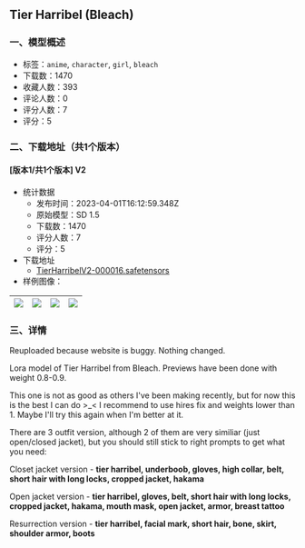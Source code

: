 ## Tier Harribel (Bleach)
### 一、模型概述

- 标签：`anime`, `character`, `girl`, `bleach`
- 下载数：1470
- 收藏人数：393
- 评论人数：0
- 评分人数：7
- 评分：5

### 二、下载地址（共1个版本）

#### [版本1/共1个版本] V2

- 统计数据
  - 发布时间：2023-04-01T16:12:59.348Z
  - 原始模型：SD 1.5
  - 下载数：1470
  - 评分人数：7
  - 评分：5
- 下载地址
  - [TierHarribelV2-000016.safetensors](https://civitai.com/api/download/models/33096)
- 样例图像：

| <img src="https://image.civitai.com/xG1nkqKTMzGDvpLrqFT7WA/5249f5f2-63e7-443a-28b9-a963e6e8bb00/width=450/378152.jpeg" /> | <img src="https://image.civitai.com/xG1nkqKTMzGDvpLrqFT7WA/5ca6e8cf-e04a-4677-b2f5-d90738b9a700/width=450/378155.jpeg" /> | <img src="https://image.civitai.com/xG1nkqKTMzGDvpLrqFT7WA/bfb9efbf-b565-4b71-a403-cdc40ab2b100/width=450/378154.jpeg" /> | <img src="https://image.civitai.com/xG1nkqKTMzGDvpLrqFT7WA/e54157f4-5d34-4c76-fdc4-36b515753a00/width=450/378153.jpeg" /> |
| ---- | ---- | ---- | ---- |


### 三、详情
<p>Reuploaded because website is buggy. Nothing changed.</p><p>Lora model of Tier Harribel from Bleach. Previews have been done with weight 0.8-0.9.</p><p>This one is not as good as others I've been making recently, but for now this is the best I can do &gt;_&lt; I recommend to use hires fix and weights lower than 1. Maybe I'll try this again when I'm better at it.</p><p>There are 3 outfit version, although 2 of them are very similiar (just open/closed jacket), but you should still stick to right prompts to get what you need:</p><p>Closet jacket version - <strong>tier harribel, underboob, gloves, high collar, belt, short hair with long locks, cropped jacket, hakama</strong></p><p>Open jacket version - <strong>tier harribel, gloves, belt, short hair with long locks, cropped jacket, hakama, mouth mask, open jacket, armor, breast tattoo</strong></p><p>Resurrection version - <strong>tier harribel, facial mark, short hair, bone, skirt, shoulder armor, boots</strong></p>